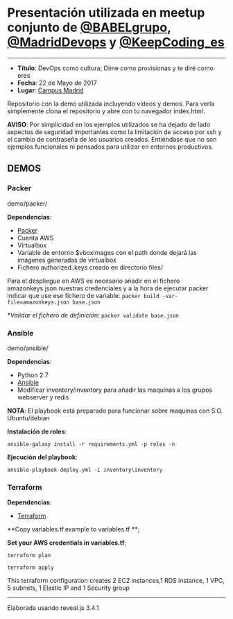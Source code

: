 # Presentación utilizada en meetup conjunto de [@BABELgrupo](https://twitter.com/BABELgrupo), [@MadridDevops](https://twitter.com/madriddevops) y [@KeepCoding_es](https://twitter.com/KeepCoding_es)

---

* **Título**: DevOps como cultura; Dime como provisionas y te diré como eres
* **Fecha**: 22 de Mayo de 2017
* **Lugar**: [Campus Madrid](https://www.campus.co/madrid/es)

Repositorio con la demo utilizada incluyendo vídeos y demos. Para verla simplemente clona el repositorio y abre con tu navegador index.html.

**AVISO**: Por simplicidad en los ejemplos utilizados se ha dejado de lado aspectos de seguridad importantes como la limitación de acceso por ssh y el cambio de contraseña de los usuarios creados. Entiéndase que no son ejemplos funcionales ni pensados para utilizar en entornos productivos.

## DEMOS

### Packer

demo/packer/

**Dependencias**:

* [Packer](https://www.packer.io/)
* Cuenta AWS
* Virtualbox
* Variable de entorno $vboximages con el path donde dejará las imágenes generadas de virtualbox
* Fichero authorized_keys creado en directorio files/

Para el despliegue en AWS es necesario añadir en el fichero amazonkeys.json nuestras credenciales y a la hora de ejecutar packer indicar que use ese fichero de variable:
`packer build -var-file=amazonkeys.json base.json`

**Validar el fichero de definición*:
`packer validate base.json`

### Ansible

demo/ansible/

**Dependencias**:

* Python 2.7
* [Ansible](https://www.ansible.com/)
* Modificar inventory/inventory para añadir las maquinas a los grupos webserver y redis 

**NOTA**: El playbook está preparado para funcionar sobre maquinas con S.O. Ubuntu/debian 

**Instalación de roles**:

`ansible-galaxy install -r requirements.yml -p roles -n`

**Ejecución del playbook**:

`ansible-playbook deploy.yml -i inventory\inventory`

### Terraform

**Dependencias**:

* [Terraform](https://www.terraform.io/)

**Copy variables.tf.example to variables.tf **;

**Set your AWS credentials in variables.tf**;

`terraform plan`

`terraform apply`

This terraform configuration creates 2 EC2 instances,1 RDS instance, 1 VPC, 5 subnets, 1 Elastic IP and 1 Security group

---
Elaborada usando reveal.js 3.4.1
